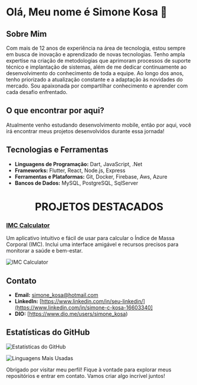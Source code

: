 # Olá, Meu nome é Simone Kosa 👋

## Sobre Mim

Com mais de 12 anos de experiência na área de tecnologia, estou sempre em busca de inovação e aprendizado de novas tecnologias. Tenho ampla expertise na criação de metodologias que aprimoram processos de suporte técnico e implantação de sistemas, além de me dedicar continuamente ao desenvolvimento do conhecimento de toda a equipe. Ao longo dos anos, tenho priorizado a atualização constante e a adaptação às novidades do mercado. Sou apaixonada por compartilhar conhecimento e aprender com cada desafio enfrentado.

## O que encontrar por aqui?

Atualmente venho estudando desenvolvimento mobile, então por aqui, você irá encontrar meus projetos desenvolvidos durante essa jornada!

## Tecnologias e Ferramentas

- **Linguagens de Programação:** Dart, JavaScript, .Net
- **Frameworks:** Flutter, React, Node.js, Express
- **Ferramentas e Plataformas:** Git, Docker, Firebase, Aws, Azure
- **Bancos de Dados:** MySQL, PostgreSQL, SqlServer

<h1 align="center"> PROJETOS DESTACADOS </h1>

### [IMC Calculator](https://github.com/simonekosa/trilhaapp.git)
Um aplicativo intuitivo e fácil de usar para calcular o Índice de Massa Corporal (IMC). Inclui uma interface amigável e recursos precisos para monitorar a saúde e bem-estar.

![IMC Calculator](https://github.com/simonekosa/trilhaapp/blob/main/lib/images/app.gif?raw=true) 

## Contato

- **Email:** simone_kosa@hotmail.com
- **LinkedIn:** [https://www.linkedin.com/in/seu-linkedin/](https://www.linkedin.com/in/simone-c-kosa-16603340]
- **DIO:** [https://www.dio.me/users/simone_kosa)

## Estatísticas do GitHub

![Estatísticas do GitHub](https://github-readme-stats.vercel.app/api?username=simonekosa&show_icons=true&theme=radical)

![Linguagens Mais Usadas](https://github-readme-stats.vercel.app/api/top-langs/?username=simonekosa&layout=compact&theme=radical)

Obrigado por visitar meu perfil! Fique à vontade para explorar meus repositórios e entrar em contato. Vamos criar algo incrível juntos!
